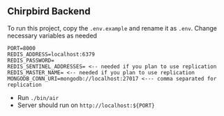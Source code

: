 ## Chirpbird Backend

To run this project, copy the `.env.example` and rename it as `.env`. Change necessary variables as needed
```
PORT=8000
REDIS_ADDRESS=localhost:6379 
REDIS_PASSWORD=
REDIS_SENTINEL_ADDRESSES= <-- needed if you plan to use replication
REDIS_MASTER_NAME= <-- needed if you plan to use replication
MONGODB_CONN_URI=mongodb://localhost:27017 <--- comma separated for replication
```
- Run `./bin/air`
- Server should run on `http://localhost:${PORT}`